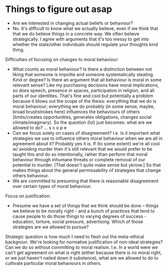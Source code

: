 # Things to figure out asap

* Are we interested in changing actual beliefs or behaviour?
* No. It's difficult to know what we actually believe, even if we think that that we do believe things in a concrete way. We often believe strategically. I agree with arguments that it's too messy to get into whether the state/other individuals should regulate your thoughts kind thing.

Difficulties of focusing on changes to moral behaviour:

* What counts as moral behaviour? Is there a distinction between not liking that someone is impolite and someone systematically stealing. Kind or degree? Is there an argument that all behaviour is moral in some relevant sense? 
Like my purchasing decisions have moral implications, so does speech, presence in spaces, participation in religion, and all parts of our identities. 
That's fine and cool but potentially a problem because it blows out the scope of the thesis: everything that we do is moral behaviour; everything we do probably (in some sense, maybe, broad brushstrokes here) influences the behaviours of others (limits/creates opportunities, generates obligations, changes social climate/imaginary). So the question (lol) just becomes: what are we allowed to do? ... s c o p e
* Can we focus solely on cases of disagreement? I.e. Is it important what strategies we use to influence others moral behaviour when we are all in agreement about it? Probably yes it is. If (to some extent) we're all cool w/ avoiding murder then it's still relevant that we would prefer to be taught this and do so intentionally, rather than perform that moral behaviour through inhumane threats or complete removal of our potential to murder. [That doesn't quite make sense but yknow.] So that makes things about the general permissability of strategies that change others behaviour.
* We are committed to presuming that there is reasonable disagreement over certain types of moral behaviour. 

Focus on justification:
* Presume we have a set of things that we think should be done – things we believe to be morally right - and a bunch of practices that tend to cause people to do those things to varying degrees of success - education, torture, social pressure, advertising. Which of those strategies are we allowed to pursue?

Strategic question is how much I need to flesh out the meta-ethical backgroun. We're looking for normative justification of non-ideal strategies? Can we do so without committing to moral realism. I.e. In a world were we can't get agreement on what is right (either because there is no moral right, or we just haven't nailed down it substance), what are we allowed to do to cultivate particular moral behaviours in others.
